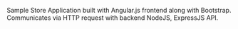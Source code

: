 Sample Store Application built with Angular.js frontend along with Bootstrap. Communicates via HTTP request with backend NodeJS, ExpressJS API.